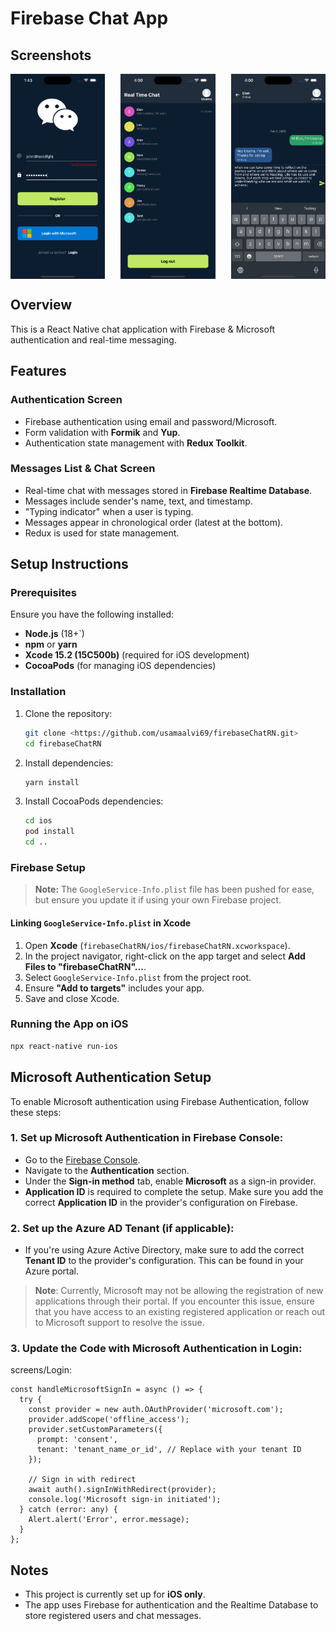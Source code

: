 # Firebase Chat App


## Screenshots
<div style="display: flex; justify-content: space-between; gap: 10px;">
  <img src="src/assets/app_screenshots/auth.png" width="30%">
  <img src="src/assets/app_screenshots/users.png" width="30%">
  <img src="src/assets/app_screenshots/chat.png" width="30%">
</div>

## Overview
This is a React Native chat application with Firebase & Microsoft authentication and real-time messaging.
## Features
### Authentication Screen
- Firebase authentication using email and password/Microsoft.
- Form validation with **Formik** and **Yup**.
- Authentication state management with **Redux Toolkit**.

### Messages List & Chat Screen
- Real-time chat with messages stored in **Firebase Realtime Database**.
- Messages include sender's name, text, and timestamp.
- "Typing indicator" when a user is typing.
- Messages appear in chronological order (latest at the bottom).
- Redux is used for state management.

## Setup Instructions
### Prerequisites
Ensure you have the following installed:
- **Node.js** (18+`)
- **npm** or **yarn**
- **Xcode 15.2 (15C500b)** (required for iOS development)
- **CocoaPods** (for managing iOS dependencies)

### Installation
1. Clone the repository:
   ```sh
   git clone <https://github.com/usamaalvi69/firebaseChatRN.git>
   cd firebaseChatRN
   ```

2. Install dependencies:
   ```sh
   yarn install
   ```

3. Install CocoaPods dependencies:
   ```sh
   cd ios
   pod install
   cd ..
   ```

### Firebase Setup
> **Note:** The `GoogleService-Info.plist` file has been pushed for ease, but ensure you update it if using your own Firebase project.

#### Linking `GoogleService-Info.plist` in Xcode
1. Open **Xcode** (`firebaseChatRN/ios/firebaseChatRN.xcworkspace`).
2. In the project navigator, right-click on the app target and select **Add Files to "firebaseChatRN"...**.
3. Select `GoogleService-Info.plist` from the project root.
4. Ensure **"Add to targets"** includes your app.
5. Save and close Xcode.

### Running the App on iOS
```sh
npx react-native run-ios
```
## Microsoft Authentication Setup

To enable Microsoft authentication using Firebase Authentication, follow these steps:

### 1. **Set up Microsoft Authentication in Firebase Console**:
   - Go to the [Firebase Console](https://console.firebase.google.com/).
   - Navigate to the **Authentication** section.
   - Under the **Sign-in method** tab, enable **Microsoft** as a sign-in provider.
   - **Application ID** is required to complete the setup. Make sure you add the correct **Application ID** in the provider's configuration on Firebase.

### 2. **Set up the Azure AD Tenant (if applicable)**:
   - If you're using Azure Active Directory, make sure to add the correct **Tenant ID** to the provider's configuration. This can be found in your Azure portal.

   > **Note**: Currently, Microsoft may not be allowing the registration of new applications through their portal. If you encounter this issue, ensure that you have access to an existing registered application or reach out to Microsoft support to resolve the issue.

### 3. **Update the Code with Microsoft Authentication in Login**:
   screens/Login:

   ```tsx
   const handleMicrosoftSignIn = async () => {
     try {
       const provider = new auth.OAuthProvider('microsoft.com');
       provider.addScope('offline_access');
       provider.setCustomParameters({
         prompt: 'consent',
         tenant: 'tenant_name_or_id', // Replace with your tenant ID
       });

       // Sign in with redirect
       await auth().signInWithRedirect(provider);
       console.log('Microsoft sign-in initiated');
     } catch (error: any) {
       Alert.alert('Error', error.message);
     }
   };

   ```
## Notes
- This project is currently set up for **iOS only**.
- The app uses Firebase for authentication and the Realtime Database to store registered users and chat messages.




